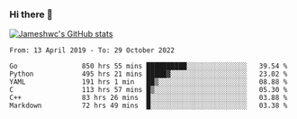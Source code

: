 ### Hi there 👋

[![Jameshwc's GitHub stats](https://github-readme-stats.vercel.app/api?username=jameshwc)](https://github.com/anuraghazra/github-readme-stats)

<!--START_SECTION:waka-->

```text
From: 13 April 2019 - To: 29 October 2022

Go                850 hrs 55 mins ██████████░░░░░░░░░░░░░░░   39.54 %
Python            495 hrs 21 mins █████▓░░░░░░░░░░░░░░░░░░░   23.02 %
YAML              191 hrs 1 min   ██▒░░░░░░░░░░░░░░░░░░░░░░   08.88 %
C                 113 hrs 57 mins █▒░░░░░░░░░░░░░░░░░░░░░░░   05.30 %
C++               83 hrs 26 mins  █░░░░░░░░░░░░░░░░░░░░░░░░   03.88 %
Markdown          72 hrs 49 mins  █░░░░░░░░░░░░░░░░░░░░░░░░   03.38 %
```

<!--END_SECTION:waka-->